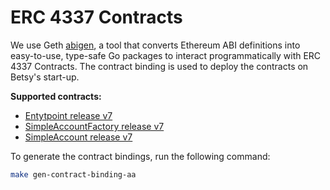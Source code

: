 # ERC 4337 Contracts

We use Geth [abigen](https://geth.ethereum.org/docs/developers/dapp-developer/native-bindings), a tool that converts Ethereum ABI definitions into easy-to-use, type-safe Go packages to interact programmatically with ERC 4337 Contracts. The contract binding is used to deploy the contracts on Betsy's start-up.

**Supported contracts:**
- [Entytpoint release v7](https://github.com/eth-infinitism/account-abstraction/blob/releases/v0.7/contracts/core/EntryPoint.sol)
- [SimpleAccountFactory release v7](https://github.com/eth-infinitism/account-abstraction/blob/releases/v0.7/contracts/samples/SimpleAccountFactory.sol)
- [SimpleAccount release v7](https://github.com/eth-infinitism/account-abstraction/blob/releases/v0.7/contracts/samples/SimpleAccount.sol)

To generate the contract bindings, run the following command:
```bash
make gen-contract-binding-aa
```